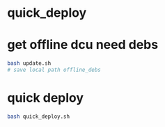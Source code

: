 # quick_deploy


# get offline dcu need debs
```bash
bash update.sh 
# save local path offline_debs
```

# quick deploy
```bash
bash quick_deploy.sh 
```